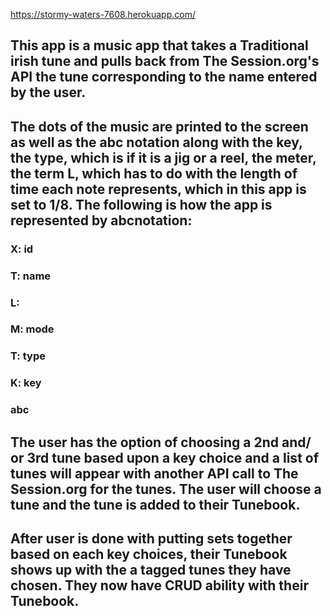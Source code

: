 https://stormy-waters-7608.herokuapp.com/

## This app is a music app that takes a Traditional irish tune and pulls back from The Session.org's API the tune corresponding to the name entered by the user.  

## The dots of the music are printed to the screen as well as the abc notation along with the key, the type, which is if it is a jig or a reel, the meter, the term L, which has to do with the length of time each note represents, which in this app is set to 1/8.  The following is how the app is represented by abcnotation:
  ### X: id
  ### T: name
  ### L:
  ### M: mode
  ### T: type
  ### K: key
  ### abc

  ## The user has the option of choosing a 2nd and/ or 3rd tune based upon a key choice and a list of tunes will appear with another API call to The Session.org for the tunes.  The user will choose a tune and the tune is added to their Tunebook.
  ## After user is done with putting sets together based on each key choices, their Tunebook shows up with the a tagged tunes they have chosen.  They now have CRUD ability with their Tunebook.

  
